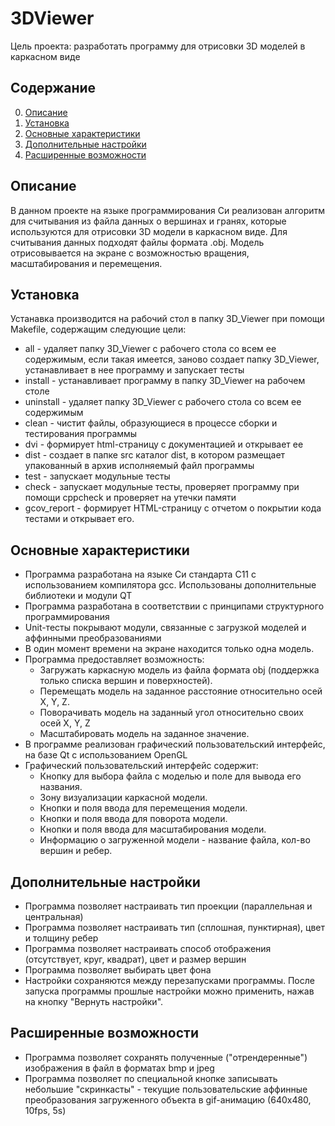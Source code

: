# 3DViewer
Цель проекта: разработать программу для отрисовки 3D моделей в каркасном виде

## Содержание

0. [Описание](#about)
1. [Установка](#install)
2. [Основные характеристики](#part-i)
3. [Дополнительные настройки](#part-ii)
4. [Расширенные возможности](#part-iii)

## Описание

В данном проекте на языке программирования Си реализован алгоритм для считывания из файла данных о вершинах и гранях, которые используются для отрисовки 3D модели в каркасном виде. Для считывания данных подходят файлы формата .obj.
Модель отрисовывается на экране с возможностью вращения, масштабирования и перемещения.

## Установка

Устанавка производится на рабочий стол в папку 3D_Viewer при помощи Makefile, содержащим следующие цели:
- all - удаляет папку 3D_Viewer с рабочего стола со всем ее содержимым, если такая имеется, заново создает папку 3D_Viewer, устанавливает в нее программу и запускает тесты
- install - устанавливает программу в папку 3D_Viewer на рабочем столе
- uninstall - удаляет папку 3D_Viewer с рабочего стола со всем ее содержимым
- clean - чистит файлы, образующиеся в процессе сборки и тестирования программы
- dvi - формирует html-страницу с документацией и открывает ее
- dist - создает в папке src каталог dist, в котором размещает упакованный в архив исполняемый файл программы
- test - запускает модульные тесты
- check - запускает модульные тесты, проверяет программу при помощи cppcheck и проверяет на утечки памяти
- gcov_report - формирует HTML-страницу с отчетом о покрытии кода тестами и открывает его.

## Основные характеристики

- Программа разработана на языке Си стандарта C11 с использованием компилятора gcc. Использованы дополнительные библиотеки и модули QT
- Программа разработана в соответствии с принципами структурного программирования
- Unit-тесты покрывают модули, связанные с загрузкой моделей и аффинными преобразованиями
- В один момент времени на экране находится только одна модель.
- Программа предоставляет возможность:
    - Загружать каркасную модель из файла формата obj (поддержка только списка вершин и поверхностей).
    - Перемещать модель на заданное расстояние относительно осей X, Y, Z.
    - Поворачивать модель на заданный угол относительно своих осей X, Y, Z
    - Масштабировать модель на заданное значение.
- В программе реализован графический пользовательский интерфейс, на базе Qt с использованием OpenGL
- Графический пользовательский интерфейс содержит:
    - Кнопку для выбора файла с моделью и поле для вывода его названия.
    - Зону визуализации каркасной модели.
    - Кнопки и поля ввода для перемещения модели.
    - Кнопки и поля ввода для поворота модели.
    - Кнопки и поля ввода для масштабирования модели.
    - Информацию о загруженной модели - название файла, кол-во вершин и ребер.

## Дополнительные настройки

- Программа позволяет настраивать тип проекции (параллельная и центральная)
- Программа позволяет настраивать тип (сплошная, пунктирная), цвет и толщину ребер
- Программа позволяет настраивать способ отображения (отсутствует, круг, квадрат), цвет и размер вершин
- Программа позволяет выбирать цвет фона
- Настройки сохраняются между перезапусками программы. После запуска программы прошлые настройки можно применить, нажав на кнопку "Вернуть настройки".

## Расширенные возможности

- Программа позволяет сохранять полученные ("отрендеренные") изображения в файл в форматах bmp и jpeg
- Программа позволяет по специальной кнопке записывать небольшие "скринкасты" - текущие пользовательские аффинные преобразования загруженного объекта в gif-анимацию (640x480, 10fps, 5s)
